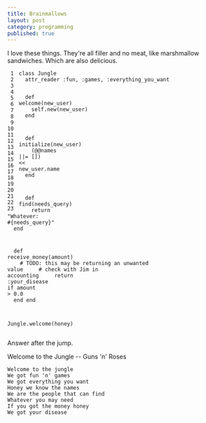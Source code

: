 ```yaml
---
title: Brainmallows
layout: post
category: programming
published: true
---
```

I love these things.  They're all filler and no meat, like marshmallow sandwiches.  Which are also delicious.

<div class="ruby"><pre style="overflow: hidden;"><code class="line_number" style="float: left; margin-right: 1em">&nbsp;1
&nbsp;2
&nbsp;3
&nbsp;4
&nbsp;5
&nbsp;6
&nbsp;7
&nbsp;8
&nbsp;9
10
11
12
13
14
15
16
17
18
19
20
21
22
23</code><code><span class="keyword">class </span><span class="class">Jungle</span>
&nbsp;&nbsp;<span class="ident">attr_reader</span> <span class="symbol">:fun</span><span class="punct">,</span> <span class="symbol">:games</span><span class="punct">,</span> <span class="symbol">:everything_you_want</span>

&nbsp;&nbsp;<span class="keyword">def </span><span class="method">welcome</span><span class="punct">(</span><span class="ident">new_user</span><span class="punct">)</span>
&nbsp;&nbsp;&nbsp;&nbsp;<span class="constant">self</span><span class="punct">.</span><span class="ident">new</span><span class="punct">(</span><span class="ident">new_user</span><span class="punct">)</span>
&nbsp;&nbsp;<span class="keyword">end</span>

&nbsp;&nbsp;<span class="keyword">def </span><span class="method">initialize</span><span class="punct">(</span><span class="ident">new_user</span><span class="punct">)</span>
&nbsp;&nbsp;&nbsp;&nbsp;<span class="punct">(</span><span class="attribute">@@names</span> <span class="punct">||=</span> <span class="punct">[])</span> <span class="punct">&lt;&lt;</span> <span class="ident">new_user</span><span class="punct">.</span><span class="ident">name</span>
&nbsp;&nbsp;<span class="keyword">end</span>

&nbsp;&nbsp;<span class="keyword">def </span><span class="method">find</span><span class="punct">(</span><span class="ident">needs_query</span><span class="punct">)</span>
&nbsp;&nbsp;&nbsp;&nbsp;<span class="keyword">return</span> <span class="punct">&quot;</span><span class="string">Whatever: <span class="expr">#{needs_query}</span></span><span class="punct">&quot;</span>
&nbsp;&nbsp;<span class="keyword">end</span>

&nbsp;&nbsp;<span class="keyword">def </span><span class="method">receive_money</span><span class="punct">(</span><span class="ident">amount</span><span class="punct">)</span>
&nbsp;&nbsp;&nbsp;&nbsp;<span class="comment"># TODO: this may be returning an unwanted value</span>
&nbsp;&nbsp;&nbsp;&nbsp;<span class="comment"># check with Jim in accounting</span>
&nbsp;&nbsp;&nbsp;&nbsp;<span class="keyword">return</span> <span class="symbol">:your_disease</span> <span class="keyword">if</span> <span class="ident">amount</span> <span class="punct">&gt;</span> <span class="number">0.0</span>
&nbsp;&nbsp;<span class="keyword">end</span>
<span class="keyword">end</span>

<span class="constant">Jungle</span><span class="punct">.</span><span class="ident">welcome</span><span class="punct">(</span><span class="ident">honey</span><span class="punct">)</span>
</code></pre></div>

Answer after the jump.

<!-- more -->

Welcome to the Jungle -- Guns 'n' Roses

    Welcome to the jungle
    We got fun 'n' games
    We got everything you want
    Honey we know the names
    We are the people that can find
    Whatever you may need
    If you got the money honey
    We got your disease

